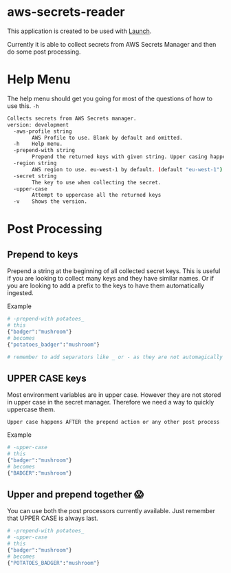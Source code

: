 # aws-secrets-reader

This application is created to be used with [Launch](https://github.com/morfien101/launch).

Currently it is able to collect secrets from AWS Secrets Manager and then do some post processing.

# Help Menu

The help menu should get you going for most of the questions of how to use this. `-h`

```sh
Collects secrets from AWS Secrets manager.
version: development
  -aws-profile string
        AWS Profile to use. Blank by default and omitted.
  -h    Help menu.
  -prepend-with string
        Prepend the returned keys with given string. Upper casing happens after this is applied.
  -region string
        AWS region to use. eu-west-1 by default. (default "eu-west-1")
  -secret string
        The key to use when collecting the secret.
  -upper-case
        Attempt to uppercase all the returned keys
  -v    Shows the version.
```


# Post Processing

## Prepend to keys

Prepend a string at the beginning of all collected secret keys. This is useful if you are looking to collect many keys and they have similar names.
Or if you are looking to add a prefix to the keys to have them automatically ingested.

Example

```sh
# -prepend-with potatoes_
# this
{"badger":"mushroom"}
# becomes
{"potatoes_badger":"mushroom"}

# remember to add separators like _ or - as they are not automagically added.
```

## UPPER CASE keys

Most environment variables are in upper case. However they are not stored in upper case in the secret manager.
Therefore we need a way to quickly uppercase them.

`Upper case happens AFTER the prepend action or any other post process`

Example

```sh
# -upper-case
# this
{"badger":"mushroom"}
# becomes
{"BADGER":"mushroom"}
```

## Upper and prepend together 😱

You can use both the post processors currently available. Just remember that UPPER CASE is always last.

```sh
# -prepend-with potatoes_
# -upper-case
# this
{"badger":"mushroom"}
# becomes
{"POTATOES_BADGER":"mushroom"}
```